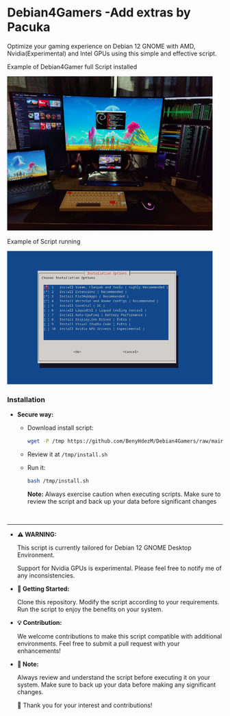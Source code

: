 # Debian4Gamers -Add extras by Pacuka
Optimize your gaming experience on Debian 12 GNOME with AMD, Nvidia(Experimental) and Intel GPUs using this simple and effective script.

Example of Debian4Gamer full Script installed

<img src="https://raw.githubusercontent.com/BenyHdezM/Debian4Gamers/main/images/desktop_sample.jpg" width="480" alt="Example of Debian4Gamer installed"/>

Example of Script running

<img src="https://raw.githubusercontent.com/BenyHdezM/Debian4Gamers/main/images/running_sample.jpg" width="480" alt="Example of script running"/>


### Installation

- **Secure way:**

  - Download install script:

    ```sh
    wget -P /tmp https://github.com/BenyHdezM/Debian4Gamers/raw/main/install.sh
    ```

  - Review it at `/tmp/install.sh`

  - Run it:

    ```sh
    bash /tmp/install.sh
    ```
    **Note:** Always exercise caution when executing scripts. Make sure to review the script and back up your data before significant changes
<br>
<hr>

- **⚠️ WARNING:**  

  This script is currently tailored for Debian 12 GNOME Desktop Environment.
  
  Support for Nvidia GPUs is experimental. Please feel free to notify me of any inconsistencies. 

- **🚀 Getting Started:**

    Clone this repository.
    Modify the script according to your requirements.
    Run the script to enjoy the benefits on your system.

- **💡 Contribution:**

  We welcome contributions to make this script compatible with additional environments. Feel free to submit a pull request with your enhancements!

- **📝 Note:**

  Always review and understand the script before executing it on your system. Make sure to back up your data before making any significant changes.

  🙏 Thank you for your interest and contributions!

